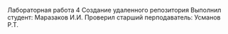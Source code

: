 Лабораторная работа 4
Создание удаленного репозитория 
Выполнил студент: Маразаков И.И.
Проверил старший перподаватель: Усманов Р.Т.
